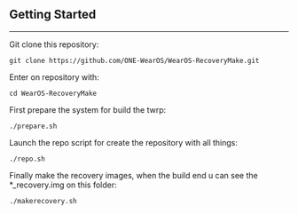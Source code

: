 ## Getting Started ##
---------------

Git clone this repository:

    git clone https://github.com/ONE-WearOS/WearOS-RecoveryMake.git

Enter on repository with:

    cd WearOS-RecoveryMake

First prepare the system for build the twrp:

    ./prepare.sh

Launch the repo script for create the repository with all things:

    ./repo.sh


Finally make the recovery images, when the build end u can see the *_recovery.img on this folder:

    ./makerecovery.sh



